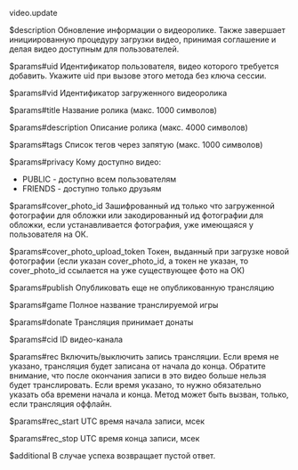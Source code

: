 video.update

$description
Обновление информации о видеоролике. Также завершает инициированную процедуру загрузки видео, принимая соглашение и делая видео доступным для пользователей.

$params#uid
Идентификатор пользователя, видео которого требуется добавить. Укажите uid при вызове этого метода без ключа сессии.

$params#vid
Идентификатор загруженного видеоролика

$params#title
Название ролика (макс. 1000 символов)

$params#description
Описание ролика (макс. 4000 символов)

$params#tags
Список тегов через запятую (макс. 1000 символов)

$params#privacy
Кому доступно видео: 

* PUBLIC - доступно всем пользователям
* FRIENDS - доступно только друзьям

$params#cover_photo_id
Зашифрованный ид только что загруженной фотографии для обложки или закодированный ид фотографии для обложки, если устанавливается фотография, уже имеющаяся у пользователя на ОК.

$params#cover_photo_upload_token
Токен, выданный при загрузке новой фотографии (если указан cover_photo_id, а токен не указан, то cover_photo_id ссылается на уже существующее фото на ОК)

$params#publish
Опубликовать еще не опубликованную трансляцию

$params#game
Полное название транслируемой игры

$params#donate
Трансляция принимает донаты

$params#cid
ID видео-канала

$params#rec
Включить/выключить запись трансляции. Если время не указано, трансляция будет записана от начала до конца. Обратите внимание, что после окончания записи в это видео больше нельзя будет транслировать. Если время указано, то нужно обязательно указать оба времени начала и конца. Метод может быть вызван, только, если трансляция оффлайн.

$params#rec_start
UTC время начала записи, мсек

$params#rec_stop
UTC время конца записи, мсек

$additional
В случае успеха возвращает пустой ответ.